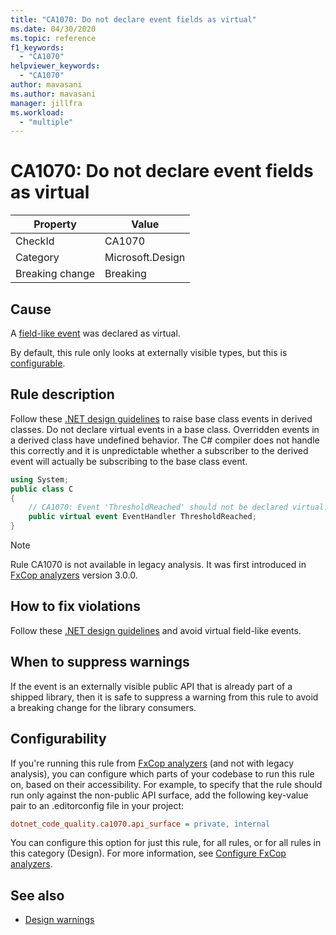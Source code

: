 ```yaml
---
title: "CA1070: Do not declare event fields as virtual"
ms.date: 04/30/2020
ms.topic: reference
f1_keywords:
  - "CA1070"
helpviewer_keywords:
  - "CA1070"
author: mavasani
ms.author: mavasani
manager: jillfra
ms.workload:
  - "multiple"
---
```

# CA1070: Do not declare event fields as virtual

|Property|Value|
|-|-|
|CheckId|CA1070|
|Category|Microsoft.Design|
|Breaking change|Breaking|

## Cause

A [field-like event](/dotnet/csharp/language-reference/language-specification/classes#field-like-events) was declared as virtual.

By default, this rule only looks at externally visible types, but this is [configurable](#configurability).

## Rule description

Follow these [.NET design guidelines](/dotnet/csharp/programming-guide/events/how-to-raise-base-class-events-in-derived-classes) to raise base class events in derived classes. Do not declare virtual events in a base class. Overridden events in a derived class have undefined behavior. The C# compiler does not handle this correctly and it is unpredictable whether a subscriber to the derived event will actually be subscribing to the base class event.

```csharp
using System;
public class C
{
    // CA1070: Event 'ThresholdReached' should not be declared virtual.
    public virtual event EventHandler ThresholdReached;
}
```

> [!NOTE]
> Rule CA1070 is not available in legacy analysis. It was first introduced in [FxCop analyzers](https://www.nuget.org/packages/Microsoft.CodeAnalysis.FxCopAnalyzers) version 3.0.0.

## How to fix violations

Follow these [.NET design guidelines](/dotnet/csharp/programming-guide/events/how-to-raise-base-class-events-in-derived-classes) and avoid virtual field-like events.

## When to suppress warnings

If the event is an externally visible public API that is already part of a shipped library, then it is safe to suppress a warning from this rule to avoid a breaking change for the library consumers.

## Configurability

If you're running this rule from [FxCop analyzers](install-fxcop-analyzers.md) (and not with legacy analysis), you can configure which parts of your codebase to run this rule on, based on their accessibility. For example, to specify that the rule should run only against the non-public API surface, add the following key-value pair to an .editorconfig file in your project:

```ini
dotnet_code_quality.ca1070.api_surface = private, internal
```

You can configure this option for just this rule, for all rules, or for all rules in this category (Design). For more information, see [Configure FxCop analyzers](configure-fxcop-analyzers.md).

## See also

- [Design warnings](design-warnings.md)
